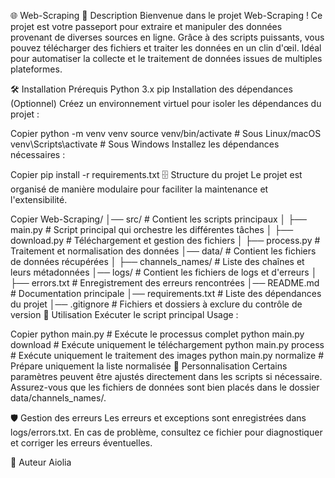🌐 Web-Scraping
📜 Description
Bienvenue dans le projet Web-Scraping ! Ce projet est votre passeport pour extraire et manipuler des données provenant de diverses sources en ligne. Grâce à des scripts puissants, vous pouvez télécharger des fichiers et traiter les données en un clin d'œil. Idéal pour automatiser la collecte et le traitement de données issues de multiples plateformes.

🛠️ Installation
Prérequis
Python 3.x
pip
Installation des dépendances
(Optionnel) Créez un environnement virtuel pour isoler les dépendances du projet :

Copier
python -m venv venv
source venv/bin/activate  # Sous Linux/macOS
venv\Scripts\activate  # Sous Windows
Installez les dépendances nécessaires :

Copier
pip install -r requirements.txt
🗄️ Structure du projet
Le projet est organisé de manière modulaire pour faciliter la maintenance et l'extensibilité.

Copier
Web-Scraping/
│── src/                     # Contient les scripts principaux
│   ├── main.py              # Script principal qui orchestre les différentes tâches
│   ├── download.py          # Téléchargement et gestion des fichiers
│   ├── process.py           # Traitement et normalisation des données
│── data/                    # Contient les fichiers de données récupérées
│   ├── channels_names/      # Liste des chaînes et leurs métadonnées
│── logs/                    # Contient les fichiers de logs et d'erreurs
│   ├── errors.txt           # Enregistrement des erreurs rencontrées
│── README.md                # Documentation principale
│── requirements.txt         # Liste des dépendances du projet
│── .gitignore               # Fichiers et dossiers à exclure du contrôle de version
🚀 Utilisation
Exécuter le script principal
Usage :

Copier
python main.py              # Exécute le processus complet
python main.py download     # Exécute uniquement le téléchargement
python main.py process      # Exécute uniquement le traitement des images
python main.py normalize    # Prépare uniquement la liste normalisée
🎨 Personnalisation
Certains paramètres peuvent être ajustés directement dans les scripts si nécessaire. Assurez-vous que les fichiers de données sont bien placés dans le dossier data/channels_names/.

🛡️ Gestion des erreurs
Les erreurs et exceptions sont enregistrées dans logs/errors.txt. En cas de problème, consultez ce fichier pour diagnostiquer et corriger les erreurs éventuelles.

👤 Auteur
Aiolia
